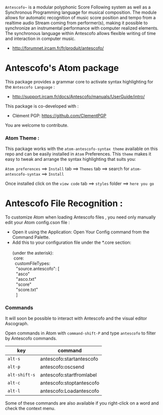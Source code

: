 `Antescofo~` is a modular polyphonic Score Following system as well as a Synchronous Programming language for musical composition. The module allows for automatic recognition of music score position and tempo from a realtime audio Stream coming from performer(s), making it possible to synchronize an instrumental performance with computer realized elements. The synchronous language within Antescofo allows flexible writing of time and interaction in computer music.

- http://forumnet.ircam.fr/fr/produit/antescofo/

# Antescofo's Atom package

This package provides a grammar core to activate syntax highlighting for the `Antescofo Language` :

- http://support.ircam.fr/docs/Antescofo/manuals/UserGuide/intro/


This package is co-developed with :

- Clément PGP: https://github.com/ClementPGP


You are welcome to contribute.


### Atom Theme :

This package works with the `atom-antescofo-syntax theme` available on this repo and can be easily installed in `Atom` Preferences. This `theme` makes it easy to tweak and arrange the syntax highlighting that suits you:

`Atom preferences` ==> `Install` tab ==> `Themes` tab ==> search for `atom-antescofo-syntax` ==> `Install`

Once installed click on the `view code` tab ==> `styles` folder ==> `here you go`


# Antescofo File Recognition :

To customize Atom when loading Antescofo files , you need only manually edit your Atom config.cson file :

- Open it using the Application: Open Your Config command from the Command Palette.
- Add this to your configuration file under the *.core section:<br><br>
(under the asterisk):<br>
&nbsp;core:<br>
&nbsp;&nbsp;customFileTypes:<br>
&nbsp;&nbsp;&nbsp;"source.antescofo": [<br>
&nbsp;&nbsp;&nbsp;"asco"<br>
&nbsp;&nbsp;&nbsp;"asco.txt"<br>
&nbsp;&nbsp;&nbsp;"score"<br>
&nbsp;&nbsp;&nbsp;"score.txt"<br>
&nbsp;&nbsp;&nbsp;]<br>

### Commands

It will soon be possible to interact with Antescofo and the visual editor Ascograph.

Open commands in Atom with `command-shift-P` and type `antescofo` to filter by Antescofo commands.


| key              | command                    |
| ---------------- | -------------------------- |
| `alt-s`          | antescofo:startantescofo   |
| `alt-p`          | antescofo:oscsend          |
| `alt-shift-s`    | antescofo:startfromlabel   |
| `alt-c`          | antescofo:stoptantescofo   |
| `alt-l`          | antescofo:Loadantescofo    |

Some of these commands are also available if you right-click on a word and check the context menu.
